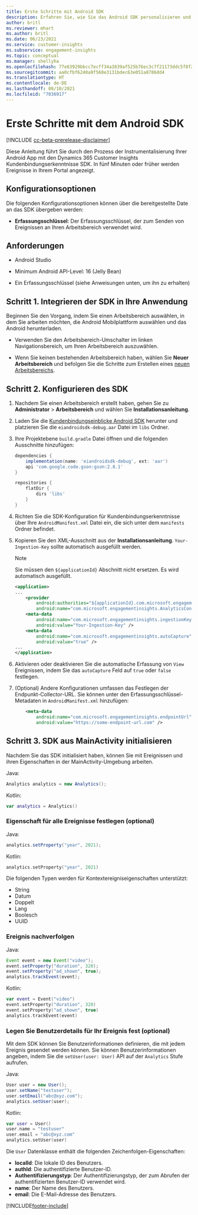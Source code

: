 ```yaml
---
title: Erste Schritte mit Android SDK
description: Erfahren Sie, wie Sie das Android SDK personalisieren und ausführen
author: britl
ms.reviewer: mhart
ms.author: britl
ms.date: 06/23/2021
ms.service: customer-insights
ms.subservice: engagement-insights
ms.topic: conceptual
ms.manager: shellyha
ms.openlocfilehash: 77e63929bbcc7ecff34a3839af525b76ec3c7f21173ddc5f8f2d69f11c25c441
ms.sourcegitcommit: aa0cfbf6240a9f560e3131bdec63e051a8786dd4
ms.translationtype: HT
ms.contentlocale: de-DE
ms.lasthandoff: 08/10/2021
ms.locfileid: "7036917"
---
```

# <a name="get-started-with-the-android-sdk"></a>Erste Schritte mit dem Android SDK

[!INCLUDE [cc-beta-prerelease-disclaimer](includes/cc-beta-prerelease-disclaimer.md)]

Diese Anleitung führt Sie durch den Prozess der Instrumentalisierung Ihrer Android App mit den Dynamics 365 Customer Insights Kundenbindungserkenntnisse SDK. In fünf Minuten oder früher werden Ereignisse in Ihrem Portal angezeigt.

## <a name="configuration-options"></a>Konfigurationsoptionen
Die folgenden Konfigurationsoptionen können über die bereitgestellte Date an das SDK übergeben werden:

- **Erfassungsschlüssel**: Der Erfassungsschlüssel, der zum Senden von Ereignissen an Ihren Arbeitsbereich verwendet wird.

## <a name="prerequisites"></a>Anforderungen

- Android Studio

- Minimum Android API-Level: 16 (Jelly Bean)

- Ein Erfassungsschlüssel (siehe Anweisungen unten, um ihn zu erhalten)

## <a name="step-1-integrate-the-sdk-into-your-application"></a>Schritt 1. Integrieren der SDK in Ihre Anwendung
Beginnen Sie den Vorgang, indem Sie einen Arbeitsbereich auswählen, in dem Sie arbeiten möchten, die Android Mobilplattform auswählen und das Android herunterladen.

- Verwenden Sie den Arbeitsbereich-Umschalter im linken Navigationsbereich, um Ihren Arbeitsbereich auszuwählen.

- Wenn Sie keinen bestehenden Arbeitsbereich haben, wählen Sie **Neuer Arbeitsbereich** und befolgen Sie die Schritte zum Erstellen eines [neuen Arbeitsbereichs](create-workspace.md).

## <a name="step-2-configure-the-sdk"></a>Schritt 2. Konfigurieren des SDK

1. Nachdem Sie einen Arbeitsbereich erstellt haben, gehen Sie zu **Administrator** > **Arbeitsbereich** und wählen Sie **Installationsanleitung**. 

1. Laden Sie die [Kundenbindungseinblicke Android SDK](https://download.pi.dynamics.com/sdk/EI-SDKs/ei-android-sdk.zip) herunter und platzieren Sie die `eiandroidsdk-debug.aar` Datei im `libs` Ordner.

1. Ihre Projektebene `build.gradle` Datei öffnen und die folgenden Ausschnitte hinzufügen:
    ```gradle
    dependencies {
        implementation(name: 'eiandroidsdk-debug', ext: 'aar')
        api 'com.google.code.gson:gson:2.8.1'
    }

    repositories {
        flatDir {
            dirs 'libs'
        }
    }
    ```

1. Richten Sie die SDK-Konfiguration für Kundenbindungserkenntnisse über Ihre `AndroidManifest.xml` Datei ein, die sich unter dem `manifests` Ordner befindet. 
1. Kopieren Sie den XML-Ausschnitt aus der **Installationsanleitung**. `Your-Ingestion-Key` sollte automatisch ausgefüllt werden.

   > [!NOTE]
   > Sie müssen den `${applicationId}` Abschnitt nicht ersetzen. Es wird automatisch ausgefüllt.
   

   ```xml
   <application>
   ...
       <provider
           android:authorities="${applicationId}.com.microsoft.engagementinsights.AnalyticsContentProvider"
           android:name="com.microsoft.engagementinsights.AnalyticsContentProvider" />
       <meta-data
           android:name="com.microsoft.engagementinsights.ingestionKey"
           android:value="Your-Ingestion-Key" />
       <meta-data
           android:name="com.microsoft.engagementinsights.autoCapture"
           android:value="true" />
   ...
   </application>
   ```

1. Aktivieren oder deaktivieren Sie die automatische Erfassung von `View` Ereignissen, indem Sie das `autoCapture` Feld auf `true` oder `false` festlegen.

1. (Optional) Andere Konfigurationen umfassen das Festlegen der Endpunkt-Collector-URL. Sie können unter den Erfassungsschlüssel-Metadaten in `AndroidManifest.xml` hinzufügen:
    ```xml
        <meta-data
            android:name="com.microsoft.engagementinsights.endpointUrl"
            android:value="https://some-endpoint-url.com" />
    ```

## <a name="step-3-initialize-the-sdk-from-mainactivity"></a>Schritt 3. SDK aus MainActivity initialisieren 

Nachdem Sie das SDK initialisiert haben, können Sie mit Ereignissen und ihren Eigenschaften in der MainActivity-Umgebung arbeiten.

    
Java:
```java
Analytics analytics = new Analytics();
```

Kotlin:
```kotlin
var analytics = Analytics()
```

### <a name="set-property-for-all-events-optional"></a>Eigenschaft für alle Ereignisse festlegen (optional)
    
Java:
```java
analytics.setProperty("year", 2021);
```

Kotlin:
```kotlin
analytics.setProperty("year", 2021)
```

Die folgenden Typen werden für Kontextereigniseigenschaften unterstützt:
- String
- Datum
- Doppelt
- Lang
- Boolesch
- UUID

### <a name="track-an-event"></a>Ereignis nachverfolgen

Java:
```java
Event event = new Event("video");
event.setProperty("duration", 320);
event.setProperty("ad_shown", true);
analytics.trackEvent(event);
```

Kotlin:
```kotlin
var event = Event("video")
event.setProperty("duration", 320)
event.setProperty("ad_shown", true)
analytics.trackEvent(event)
```

### <a name="set-user-details-for-your-event-optional"></a>Legen Sie Benutzerdetails für Ihr Ereignis fest (optional)

Mit dem SDK können Sie Benutzerinformationen definieren, die mit jedem Ereignis gesendet werden können. Sie können Benutzerinformationen angeben, indem Sie die `setUser(user: User)` API auf der `Analytics` Stufe aufrufen.

Java:
```java
User user = new User();
user.setName("testuser");
user.setEmail("abc@xyz.com");
analytics.setUser(user);
```

Kotlin:
```kotlin
var user = User()
user.name = "testuser"
user.email = "abc@xyz.com"
analytics.setUser(user)
```

Die `User` Datenklasse enthält die folgenden Zeichenfolgen-Eigenschaften:

- **localId**: Die lokale ID des Benutzers.
- **authId**: Die authentifizierte Benutzer-ID.
- **Authentifizierungstyp**: Der Authentifizierungstyp, der zum Abrufen der authentifizierten Benutzer-ID verwendet wird.
- **name**: Der Name des Benutzers.
- **email**: Die E-Mail-Adresse des Benutzers.

[!INCLUDE[footer-include](../includes/footer-banner.md)]
